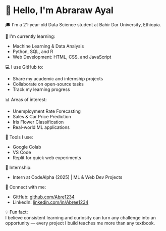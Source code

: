 # 👋 Hello, I'm Abraraw Ayal

🎓 I'm a 21-year-old Data Science student at Bahir Dar University, Ethiopia.

🌱 I'm currently learning:
- Machine Learning & Data Analysis
- Python, SQL, and R
- Web Development: HTML, CSS, and JavaScript

💻 I use GitHub to:
- Share my academic and internship projects
- Collaborate on open-source tasks
- Track my learning progress

📊 Areas of interest:
- Unemployment Rate Forecasting
- Sales & Car Price Prediction
- Iris Flower Classification
- Real-world ML applications

📱 Tools I use:
- Google Colab 
- VS Code 
- Replit for quick web experiments

🧠 Internship:
- Intern at CodeAlpha (2025) | ML & Web Dev Projects

🔗 Connect with me:
- GitHub: [github.com/Abre1234](https://github.com/Abre1234)
- LinkedIn: [linkedin.com/in/Abree1234](https://linkedin.com/in/Abree1234)

💡 Fun fact:  
I believe consistent learning and curiosity can turn any challenge into an opportunity — every project I build teaches me more than any textbook.
